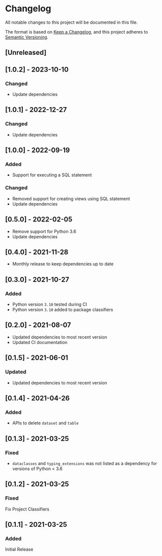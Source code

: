 # Changelog
All notable changes to this project will be documented in this file.

The format is based on [Keep a Changelog](https://keepachangelog.com/en/1.0.0/),
and this project adheres to [Semantic Versioning](https://semver.org/spec/v2.0.0.html).

## [Unreleased]

## [1.0.2] - 2023-10-10

### Changed
- Update dependencies

## [1.0.1] - 2022-12-27

### Changed
- Update dependencies

## [1.0.0] - 2022-09-19

### Added
- Support for executing a SQL statement

### Changed
- Removed support for creating views using SQL statement
- Update dependencies

## [0.5.0] - 2022-02-05

- Remove support for Python 3.6
- Update dependencies

## [0.4.0] - 2021-11-28

- Monthly release to keep dependencies up to date

## [0.3.0] - 2021-10-27

### Added

- Python version `3.10` tested during CI
- Python version `3.10` added to package classifiers

## [0.2.0] - 2021-08-07

* Updated dependencies to most recent version
* Updated CI documentation

## [0.1.5] - 2021-06-01

### Updated

* Updated dependencies to most recent version

## [0.1.4] - 2021-04-26

### Added

* APIs to delete `dataset` and `table`

## [0.1.3] - 2021-03-25

### Fixed

* `dataclasses` and `typing_extensions` was not listed as a dependency for versions of Python < 3.6

## [0.1.2] - 2021-03-25

### Fixed

Fix Project Classifiers

## [0.1.1] - 2021-03-25

### Added

Initial Release

